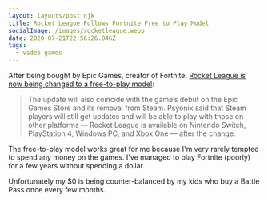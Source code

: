 ```yaml
---
layout: layouts/post.njk
title: Rocket League Follows Fortnite Free to Play Model
socialImage: /images/rocketleague.webp
date: 2020-07-21T22:56:26.846Z
tags:
  - video games
---
```

After being bought by Epic Games, creator of Fortnite, [Rocket League is now being changed to a free-to-play model](https://www.polygon.com/2020/7/21/21332924/rocket-league-free-to-play-leaving-steam-epic-game-store):

> The update will also coincide with the game’s debut on the Epic Games Store and its removal from Steam. Psyonix said that Steam players will still get updates and will be able to play with those on other platforms — Rocket League is available on Nintendo Switch, PlayStation 4, Windows PC, and Xbox One — after the change.

The free-to-play model works great for me because I'm very rarely tempted to spend any money on the games. I've managed to play Fortnite (poorly) for a few years without spending a dollar.

Unfortunately my $0 is being counter-balanced by my kids who buy a Battle Pass once every few months.